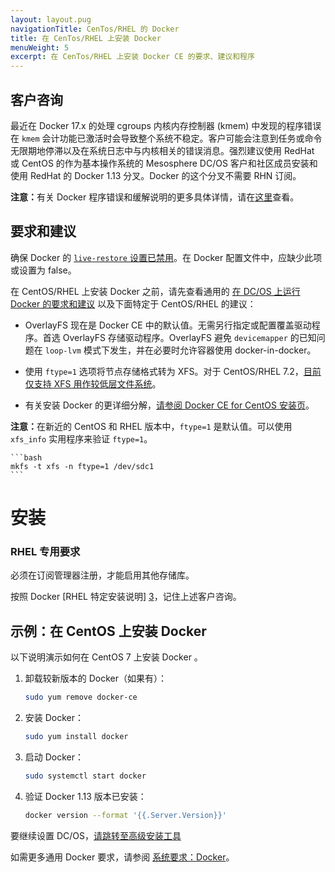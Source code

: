 ```yaml
---
layout: layout.pug
navigationTitle: CenTos/RHEL 的 Docker
title: 在 CenTos/RHEL 上安装 Docker
menuWeight: 5
excerpt: 在 CenTos/RHEL 上安装 Docker CE 的要求、建议和程序
---
```


## 客户咨询
最近在 Docker 17.x 的处理 cgroups 内核内存控制器 (kmem) 中发现的程序错误在 `kmem` 会计功能已激活时会导致整个系统不稳定。客户可能会注意到任务或命令无限期地停滞以及在系统日志中与内核相关的错误消息。强烈建议使用 RedHat 或 CentOS 的作为基本操作系统的 Mesosphere DC/OS 客户和社区成员安装和使用 RedHat 的 Docker 1.13 分叉。Docker 的这个分叉不需要 RHN 订阅。

<p class="message--note"><strong>注意：</strong>有关 Docker 程序错误和缓解说明的更多具体详情，请在<a href="https://mesosphere-community.force.com/s/article/Critical-Issue-KMEM-MSPH-2018-0006">这里</a>查看。</p>

## 要求和建议

确保 Docker 的 [`live-restore` 设置已禁用](https://docs.docker.com/config/containers/live-restore/)。在 Docker 配置文件中，应缺少此项或设置为 false。

在 CentOS/RHEL 上安装 Docker 之前，请先查看通用的 [在 DC/OS 上运行 Docker 的要求和建议][1] 以及下面特定于 CentOS/RHEL 的建议：

* OverlayFS 现在是 Docker CE 中的默认值。无需另行指定或配置覆盖驱动程序。首选 OverlayFS 存储驱动程序。OverlayFS 避免 `devicemapper` 的已知问题在 `loop-lvm` 模式下发生，并在必要时允许容器使用 docker-in-docker。

* 使用 `ftype=1` 选项将节点存储格式转为 XFS。对于 CentOS/RHEL 7.2，[目前仅支持 XFS 用作较低层文件系统][2]。

* 有关安装 Docker 的更详细分解，[请参阅 Docker CE for CentOS 安装页][4]。

 <p class="message--note"><strong>注意：</strong>在新近的 CentOS 和 RHEL 版本中，<code>ftype=1</code> 是默认值。可以使用 <code>xfs_info</code> 实用程序来验证 <code>ftype=1</code>。</p>

    ```bash
    mkfs -t xfs -n ftype=1 /dev/sdc1
    ```

# 安装

### RHEL 专用要求

必须在订阅管理器注册，才能启用其他存储库。

按照 Docker [RHEL 特定安装说明] [3]，记住上述客户咨询。

## 示例：在 CentOS 上安装 Docker

以下说明演示如何在 CentOS 7 上安装 Docker 。

1. 卸载较新版本的 Docker（如果有）：

    ```bash
    sudo yum remove docker-ce
    ```

1. 安装 Docker：

    ```bash
    sudo yum install docker
    ```

1. 启动 Docker：

    ```bash
    sudo systemctl start docker
    ```

1. 验证 Docker 1.13 版本已安装：

    ```bash
    docker version --format '{{.Server.Version}}'
    ```

要继续设置 DC/OS，[请跳转至高级安装工具][4]

如需更多通用 Docker 要求，请参阅 [系统要求：Docker][1]。

[1]: /1.12/installing/production/system-requirements/#docker
[2]: https://access.redhat.com/documentation/en-US/Red_Hat_Enterprise_Linux/7/html/7.2_Release_Notes/technology-preview-file_systems.html
[3]: https://docs.docker.com/install/linux/docker-ee/rhel
[4]: /1.12/installing/production/deploying-dcos/installation/
